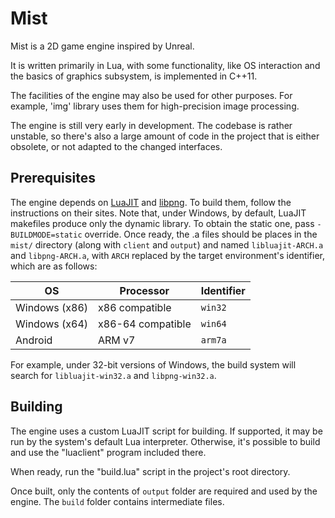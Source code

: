 # Mist
Mist is a 2D game engine inspired by Unreal.

It is written primarily in Lua, with some functionality, like OS interaction and the basics of graphics subsystem, is implemented in C++11.

The facilities of the engine may also be used for other purposes. For example, 'img' library uses them for high-precision image processing.

The engine is still very early in development. The codebase is rather unstable, so there's also a large amount of code in the project that is either obsolete, or not adapted to the changed interfaces.

## Prerequisites
The engine depends on [LuaJIT](http://luajit.org/luajit.html) and [libpng](http://libpng.org/pub/png/libpng.html). To build them, follow the instructions on their sites.
Note that, under Windows, by default, LuaJIT makefiles produce only the dynamic library. To obtain the static one, pass `-BUILDMODE=static` override.
Once ready, the .a files should be places in the `mist/` directory (along with `client` and `output`) and named `libluajit-ARCH.a` and `libpng-ARCH.a`, with `ARCH` replaced by the target environment's identifier, which are as follows:

| OS            | Processor         | Identifier |
| ------------- | ----------------- | ---------- |
| Windows (x86) | x86 compatible    | `win32`    |
| Windows (x64) | x86-64 compatible | `win64`    |
| Android       | ARM v7            | `arm7a`    |

For example, under 32-bit versions of Windows, the build system will search for `libluajit-win32.a` and `libpng-win32.a`.

## Building
The engine uses a custom LuaJIT script for building. If supported, it may be run by the system's default Lua interpreter. Otherwise, it's possible to build and use the "luaclient" program included there.

When ready, run the "build.lua" script in the project's root directory.

Once built, only the contents of `output` folder are required and used by the engine. The `build` folder contains intermediate files.
